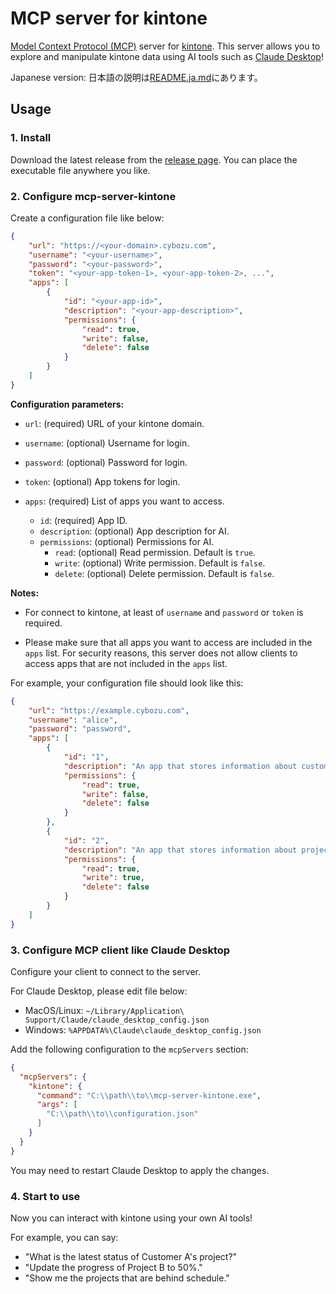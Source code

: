 # MCP server for kintone

[Model Context Protocol (MCP)](https://modelcontextprotocol.io/) server for [kintone](https://kintone.cybozu.co.jp/).
This server allows you to explore and manipulate kintone data using AI tools such as [Claude Desktop](https://claude.ai/download)!

Japanese version: 日本語の説明は[README.ja.md](README.ja.md)にあります。


## Usage

### 1. Install

Download the latest release from the [release page](https://github.com/macrat/mcp-server-kintone/releases).
You can place the executable file anywhere you like.


### 2. Configure mcp-server-kintone

Create a configuration file like below:

```json
{
    "url": "https://<your-domain>.cybozu.com",
    "username": "<your-username>",
    "password": "<your-password>",
    "token": "<your-app-token-1>, <your-app-token-2>, ...",
    "apps": [
        {
            "id": "<your-app-id>",
            "description": "<your-app-description>",
            "permissions": {
                "read": true,
                "write": false,
                "delete": false
            }
        }
    ]
}
```

**Configuration parameters:**

- `url`: (required) URL of your kintone domain.

- `username`: (optional) Username for login.

- `password`: (optional) Password for login.

- `token`: (optional) App tokens for login.

- `apps`: (required) List of apps you want to access.
  - `id`: (required) App ID.
  - `description`: (optional) App description for AI.
  - `permissions`: (optional) Permissions for AI.
    - `read`: (optional) Read permission. Default is `true`.
    - `write`: (optional) Write permission. Default is `false`.
    - `delete`: (optional) Delete permission. Default is `false`.

**Notes:**

- For connect to kintone, at least of `username` and `password` or `token` is required.

- Please make sure that all apps you want to access are included in the `apps` list.
  For security reasons, this server does not allow clients to access apps that are not included in the `apps` list.


For example, your configuration file should look like this:

```json
{
    "url": "https://example.cybozu.com",
    "username": "alice",
    "password": "password",
    "apps": [
        {
            "id": "1",
            "description": "An app that stores information about customers. It contains the name of the person in charge and contact information.",
            "permissions": {
                "read": true,
                "write": false,
                "delete": false
            }
        },
        {
            "id": "2",
            "description": "An app that stores information about projects. It contains an overview of the project and its progress.",
            "permissions": {
                "read": true,
                "write": true,
                "delete": false
            }
        }
    ]
}
```


### 3. Configure MCP client like Claude Desktop

Configure your client to connect to the server.

For Claude Desktop, please edit file below:
- MacOS/Linux: `~/Library/Application\ Support/Claude/claude_desktop_config.json`
- Windows: `%APPDATA%\Claude\claude_desktop_config.json`

Add the following configuration to the `mcpServers` section:

```json
{
  "mcpServers": {
    "kintone": {
      "command": "C:\\path\\to\\mcp-server-kintone.exe",
      "args": [
        "C:\\path\\to\\configuration.json"
      ]
    }
  }
}
```

You may need to restart Claude Desktop to apply the changes.


### 4. Start to use

Now you can interact with kintone using your own AI tools!

For example, you can say:
- "What is the latest status of Customer A's project?"
- "Update the progress of Project B to 50%."
- "Show me the projects that are behind schedule."
